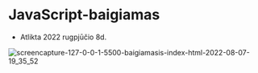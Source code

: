 # JavaScript-baigiamas
- Atlikta 2022 rugpjūčio 8d.

![screencapture-127-0-0-1-5500-baigiamasis-index-html-2022-08-07-19_35_52](https://user-images.githubusercontent.com/106965421/183301527-13a3566e-029a-4d30-aa9a-6da3ca647f15.png)

